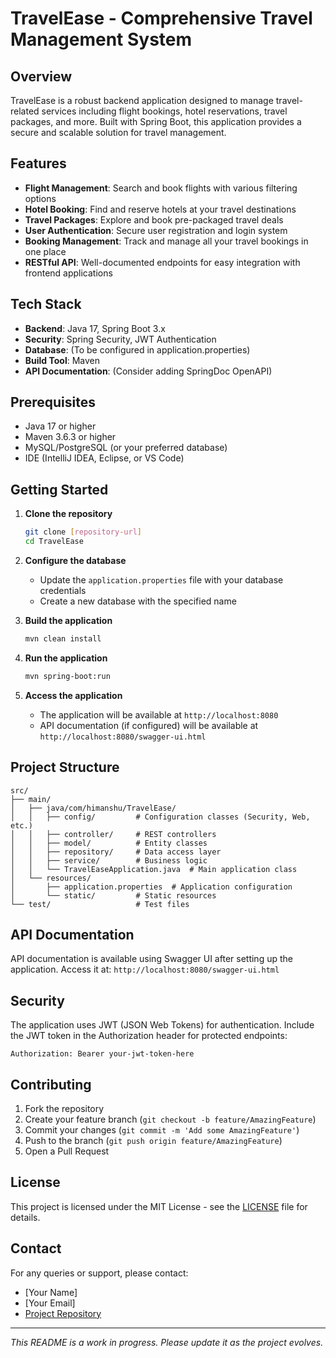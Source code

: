 # TravelEase - Comprehensive Travel Management System

## Overview
TravelEase is a robust backend application designed to manage travel-related services including flight bookings, hotel reservations, travel packages, and more. Built with Spring Boot, this application provides a secure and scalable solution for travel management.

## Features

- **Flight Management**: Search and book flights with various filtering options
- **Hotel Booking**: Find and reserve hotels at your travel destinations
- **Travel Packages**: Explore and book pre-packaged travel deals
- **User Authentication**: Secure user registration and login system
- **Booking Management**: Track and manage all your travel bookings in one place
- **RESTful API**: Well-documented endpoints for easy integration with frontend applications

## Tech Stack

- **Backend**: Java 17, Spring Boot 3.x
- **Security**: Spring Security, JWT Authentication
- **Database**: (To be configured in application.properties)
- **Build Tool**: Maven
- **API Documentation**: (Consider adding SpringDoc OpenAPI)

## Prerequisites

- Java 17 or higher
- Maven 3.6.3 or higher
- MySQL/PostgreSQL (or your preferred database)
- IDE (IntelliJ IDEA, Eclipse, or VS Code)

## Getting Started

1. **Clone the repository**
   ```bash
   git clone [repository-url]
   cd TravelEase
   ```

2. **Configure the database**
   - Update the `application.properties` file with your database credentials
   - Create a new database with the specified name

3. **Build the application**
   ```bash
   mvn clean install
   ```

4. **Run the application**
   ```bash
   mvn spring-boot:run
   ```

5. **Access the application**
   - The application will be available at `http://localhost:8080`
   - API documentation (if configured) will be available at `http://localhost:8080/swagger-ui.html`

## Project Structure

```
src/
├── main/
│   ├── java/com/himanshu/TravelEase/
│   │   ├── config/         # Configuration classes (Security, Web, etc.)
│   │   ├── controller/     # REST controllers
│   │   ├── model/          # Entity classes
│   │   ├── repository/     # Data access layer
│   │   ├── service/        # Business logic
│   │   └── TravelEaseApplication.java  # Main application class
│   └── resources/
│       ├── application.properties  # Application configuration
│       └── static/         # Static resources
└── test/                   # Test files
```

## API Documentation

API documentation is available using Swagger UI after setting up the application. Access it at:
`http://localhost:8080/swagger-ui.html`

## Security

The application uses JWT (JSON Web Tokens) for authentication. Include the JWT token in the Authorization header for protected endpoints:

```
Authorization: Bearer your-jwt-token-here
```

## Contributing

1. Fork the repository
2. Create your feature branch (`git checkout -b feature/AmazingFeature`)
3. Commit your changes (`git commit -m 'Add some AmazingFeature'`)
4. Push to the branch (`git push origin feature/AmazingFeature`)
5. Open a Pull Request

## License

This project is licensed under the MIT License - see the [LICENSE](LICENSE) file for details.

## Contact

For any queries or support, please contact:
- [Your Name]
- [Your Email]
- [Project Repository](https://github.com/yourusername/TravelEase)

---

*This README is a work in progress. Please update it as the project evolves.*
